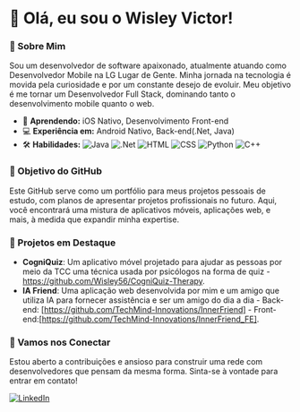 # 👋 Olá, eu sou o Wisley Victor!

### 🚀 Sobre Mim
Sou um desenvolvedor de software apaixonado, atualmente atuando como Desenvolvedor Mobile na LG Lugar de Gente. Minha jornada na tecnologia é movida pela curiosidade e por um constante desejo de evoluir. Meu objetivo é me tornar um Desenvolvedor Full Stack, dominando tanto o desenvolvimento mobile quanto o web.

- 🌱 **Aprendendo:** iOS Nativo, Desenvolvimento Front-end
- 💻 **Experiência em:** Android Nativo, Back-end(.Net, Java)
- 🛠 **Habilidades:** ![Java](https://img.shields.io/badge/Java-007396?style=flat&logo=java&logoColor=white) ![.Net](https://img.shields.io/badge/.NET-512BD4?style=flat&logo=dotnet&logoColor=white) ![HTML](https://img.shields.io/badge/HTML-E34F26?style=flat&logo=html5&logoColor=white) ![CSS](https://img.shields.io/badge/CSS-1572B6?style=flat&logo=css3&logoColor=white) ![Python](https://img.shields.io/badge/Python-3776AB?style=flat&logo=python&logoColor=white) ![C++](https://img.shields.io/badge/C%2B%2B-F34B7F?style=flat&logo=c%2B%2B&logoColor=white)

### 🎯 Objetivo do GitHub
Este GitHub serve como um portfólio para meus projetos pessoais de estudo, com planos de apresentar projetos profissionais no futuro. Aqui, você encontrará uma mistura de aplicativos móveis, aplicações web, e mais, à medida que expandir minha expertise.

### 🌟 Projetos em Destaque
- **CogniQuiz**: Um aplicativo móvel projetado para ajudar as pessoas por meio da TCC uma técnica usada por psicólogos na forma de quiz - https://github.com/Wisley56/CogniQuiz-Therapy.
- **IA Friend**: Uma aplicação web desenvolvida por mim e um amigo que utiliza IA para fornecer assistência e ser um amigo do dia a dia - Back-end: [https://github.com/TechMind-Innovations/InnerFriend] - Front-end:[https://github.com/TechMind-Innovations/InnerFriend_FE].

### 🤝 Vamos nos Conectar
Estou aberto a contribuições e ansioso para construir uma rede com desenvolvedores que pensam da mesma forma. Sinta-se à vontade para entrar em contato!

[![LinkedIn](https://img.shields.io/badge/LinkedIn-Connect-blue)](https://www.linkedin.com/in/wisley-victor-ferreira-santos-a2b642203/)
